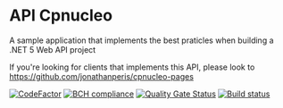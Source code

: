 # API Cpnucleo
A sample application that implements the best praticles when building a .NET 5 Web API project

If you're looking for clients that implements this API, please look to https://github.com/jonathanperis/cpnucleo-pages

[![CodeFactor](https://www.codefactor.io/repository/github/jonathanperis/api-cpnucleo/badge)](https://www.codefactor.io/repository/github/jonathanperis/api-cpnucleo) [![BCH compliance](https://bettercodehub.com/edge/badge/jonathanperis/api-cpnucleo?branch=master)](https://bettercodehub.com/) [![Quality Gate Status](https://sonarcloud.io/api/project_badges/measure?project=jonathanperis_api-cpnucleo&metric=alert_status)](https://sonarcloud.io/dashboard?id=jonathanperis_api-cpnucleo) [![Build status](https://dev.azure.com/peris-studio/cpnucleo/_apis/build/status/API%20-%20Cpnucleo%20-%20ASP.NET%20Core%20-%20CI)](https://dev.azure.com/peris-studio/cpnucleo/_build/latest?definitionId=8)
